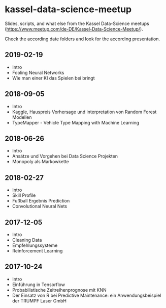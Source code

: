 # kassel-data-science-meetup

Slides, scripts, and what else from the Kassel Data-Science meetups (https://www.meetup.com/de-DE/Kassel-Data-Science-Meetup/).

Check the according date folders and look for the according presentation.


## 2019-02-19

* Intro
* Fooling Neural Networks
* Wie man einer KI das Spielen bei bringt

## 2018-09-05

* Intro
* Kaggle, Hauspreis Vorhersage und interpretation von Random Forest Modellen
* TypeMapper - Vehicle Type Mapping with Machine Learning

## 2018-06-26

* Intro
* Ansätze und Vorgehen bei Data Science Projekten
* Monopoly als Markowkette


## 2018-02-27

* Intro
* Skill Profile
* Fußball Ergebnis Prediction
* Convolutional Neural Nets


## 2017-12-05

* Intro
* Cleaning Data
* Empfehlungssysteme
* Reinforcement Learning


## 2017-10-24

* Intro
* Einführung in Tensorflow
* Probabilistische Zeitreihenprognose mit KNN
* Der Einsatz von R bei Predictive Maintenance: ein Anwendungsbeispiel der TRUMPF Laser GmbH
